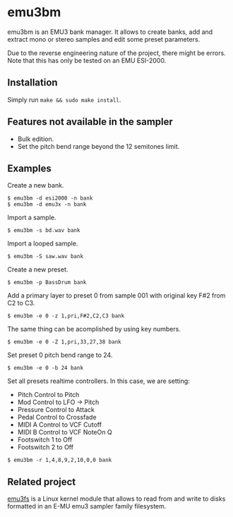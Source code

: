 # emu3bm

emu3bm is an EMU3 bank manager. It allows to create banks, add and extract mono or stereo samples and edit some preset parameters.

Due to the reverse engineering nature of the project, there might be errors. Note that this has only be tested on an EMU ESI-2000.

## Installation

Simply run `make && sudo make install`.

## Features not available in the sampler

* Bulk edition.
* Set the pitch bend range beyond the 12 semitones limit.

## Examples

Create a new bank.
```
$ emu3bm -d esi2000 -n bank
$ emu3bm -d emu3x -n bank
```

Import a sample.
```
$ emu3bm -s bd.wav bank
```

Import a looped sample.
```
$ emu3bm -S saw.wav bank
```

Create a new preset.
```
$ emu3bm -p BassDrum bank
```

Add a primary layer to preset 0 from sample 001 with original key F#2 from C2 to C3.
```
$ emu3bm -e 0 -z 1,pri,F#2,C2,C3 bank
```

The same thing can be acomplished by using key numbers.
```
$ emu3bm -e 0 -Z 1,pri,33,27,38 bank
```

Set preset 0 pitch bend range to 24.
```
$ emu3bm -e 0 -b 24 bank
```

Set all presets realtime controllers. In this case, we are setting:
- Pitch Control to Pitch
- Mod Control to LFO -> Pitch
- Pressure Control to Attack
- Pedal Control to Crossfade
- MIDI A Control to VCF Cutoff
- MIDI B Control to VCF NoteOn Q
- Footswitch 1 to Off
- Footswitch 2 to Off

```
$ emu3bm -r 1,4,8,9,2,10,0,0 bank
```

## Related project

[emu3fs](https://github.com/dagargo/emu3fs) is a Linux kernel module that allows to read from and write to disks formatted in an E-MU emu3 sampler family filesystem.
